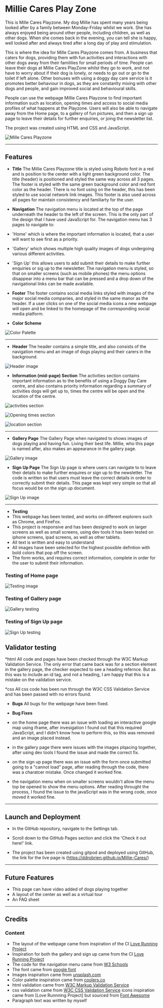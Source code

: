 # Millie Cares Play Zone

This is Mille Cares Playzone. My dog Millie has spent many years being looked after by a family between Monday-Friday whilst we work. She has always enjoyed being around other people, including children, as well as other dogs. When she comes back in the evening, you can tell she is happy, well looked after and always tired after a long day of play and stimulation.

This is where the idea for Mille Cares Playzone comes from. A business that caters for dogs, providing them with fun activities and interactions with other dogs away from their famililies for small periods of time. People can leave their dogs at Millie Cares PlayZone whilst they go to work, and not have to worry about if their dog is lonely, or needs to go out or go to the toilet if left alone. Other bonuses with using a doggy day care service is it promotes better behaviour in dogs, as they are constanlty mixing with other dogs and people, and gain improved social and behavioural skills.

People can use the webpage Millie Cares Playzone to find important information such as location, opening times and access to social media profiles of what happens at the Playzone. Users will also be able to navigate away from the Home page, to a gallery of fun pictures, and then a sign up page to leave their details for further enquiries, or joing the newsletter list. 

The project was created using HTML and CSS and JavaScript. 


![Mille Cares Playzone](assets/images/multi-screen.jpg)

---
## Features

* **Title**
The Millie Cares Playzone title is styled using Roboto font in a red and is position to the center with a light green background color. The title (header) is positioned and styled the same way across all 3 pages.
The footer is styled with the same green background color and red font color as the header. There is no font using on the header, this has been styled to use social network link images. This footer is also used across all pages for maintain consistency and familiarty for the user. 

* **Navigation**
The navigation menu is located at the top of the page underneath the header to the left of the screen. This is the only part of the design that I have used JavaScript for. The navigation menu has 3 pages to navigate to:
* 'Home' which is where the important information is located, that a user will want to see first as a priority.
* 'Gallery' which shows multiple high quality images of dogs undergoing various different activities.
* 'Sign Up' this allows users to add submit their details to make further enquiries or sig up to the newsletter. 
The navigation menu is styled, so that on smaller screens (such as mobile phones) the menu options disappear into a menu bar that can be pressed and a drop down of the navigational links can be made available. 

* **Footer**
The footer contains social media links styled with images of the major social media companies, and styled in the same manor as the header.
If a user clicks on one of the social media icons a new webpage will open and be linked to the homepage of the corresponding social media platform. 

* **Color Scheme**

![Color Palette](assets/images/Color%20Palette.jpg)

---
* **Header**
The header contains a simple title, and also consists of the navigation menu and an image of dogs playing and their carers in the background. 

![Header image](assets/images/Screenshot%20Homepage.png)

* **Information (mid-page) Section**
The activities section contains important information as to the benefits of using a Doggy Day Care centre, and also contains priority information regarding a summary of activities dogs will get up to, times the centre will be open and the location of the centre. 

![activities section](assets/images/Screenshot%20Benefits.png)

![Opening times section](assets/images/Screenshot%20Opening%20times.png)

![location section](assets/images/Screenshot%20Location.png)

---
* **Gallery Page**
The Gallery Page when navigated to shows images of dogs playing and having fun. Living their best life. Millie, who this page is named after, also makes an appearance in the gallery page. 

![Gallery image](assets/images/Screenshot%20Gallery.png)


* **Sign Up Page**
The Sign Up page is where users can navigate to to leave their details to make further enquires or sign up to the newsletter. The code is written so that users must leave the correct details in order to correctly submit their details. This page was kept very simple so that all focus would be on the sign up document. 


![Sign Up image](assets/images/Screenshot%20Sign%20Up.png)

---
* **Testing**
* This webpage has been tested, and works on different explorers such as Chrome, and FireFox.
* This project is responsive and has been designed to work on larger screens as well as small screens, using dev tools it has been tested on iphone screens, ipad screens, as well as other tablets. 
* All text is written and easy to understand
* All images have been selected for the highest possible defintion with bold colors that pop off the screen. 
* The form works, and requires correct information, complete in order for the user to submit their information. 

### Testing of Home page

![Testing image](assets/images/Screenshot%20testing.jpg)

### Testing of Gallery page

![Gallery testing](assets/images/Screenshot%20gallery%20page.jpg)

### Testing of Sign Up page

![Sign Up testing](/assets/images/Screenshot%20sign%20up%20testing.jpg)

## Validator testing

*html
All code and pages have been checked through the W3C Markup Validation Service. The only error that came back was for a section element in the gallery page, the checker expected to see a heading refernce. But as this was to include an id tag, and not a heading, I am happy that this is a mistake on the vaildation service. 

*css
All css code has been run through the W3C CSS Validation Service and has been passed with no errors found. 

* **Bugs**
All bugs for the webpage have been fixed. 

* **Bug Fixes**
* on the home page there was an issue with loading an interactive google map using iframe, after invesigation I found out that this required JavaScript, and I didn't know how to perform this, so this was removed and an image placed instead.
* in the gallery page there were issues with the images plqacing together, after using dev tools I found the issue and made the correct fix. 
* on the sign up page there was an issue with the form once submitted going to a "cannot load" page, after reading through the code, there was a charatcer mistake. Once changed it worked fine. 
* the navigation menu when on smaller screens wouldn't allow the menu top be opened to show the menu options. After reading throught the process, I found the issue to the javaScript was in the wrong code, once moved it worked fine. 

---
## Launch and Deployment
* In the GitHub repository, navigate to the Settings tab.  
* Scroll down to the GitHub Pages section and click the 'Check it out here!' link.  

* The project has been created using gitpod and deployed using GitHub, the link for the live page is (https://ddrobrien.github.io/Millie-Cares/)

---

## Future Features

* This page can have video added of dogs playing together
* A layout of the center as well as a virtual tour
* An FAQ sheet
---

## Credits

### Content
* The layout of the webpage came from inspiration of the CI [Love Running Project](https://ddrobrien.github.io/Love-Running/)
* Inspiration for both the gallery and sign up came from the CI [Love Running Project](https://ddrobrien.github.io/Love-Running/)
* The code for the navigation menu came from [W3 Schools](https://www.w3schools.com/howto/howto_js_bottom_nav_responsive.asp)
* The font came from [google font](https://fonts.google.com/)
* Images inspiration came from [unsplash.com](https://unsplash.com/s/photos/dogs-playing)
* Color palette inspiration came from [coolers.co](https://coolors.co/)
* html validation came from [W3C Markup Validation Service](https://validator.w3.org/#validate_by_input)
* css validation came from [W3C CSS Validation Service](https://jigsaw.w3.org/css-validator/)
icons inspiration came from [Love Runnning Project] but sourced from [Font Awesome](https://fontawesome.com/)
* Paragraph text was written by myself